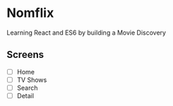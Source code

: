 # Nomflix

Learning React and ES6 by building a Movie Discovery

## Screens

-   [ ] Home
-   [ ] TV Shows
-   [ ] Search
-   [ ] Detail
